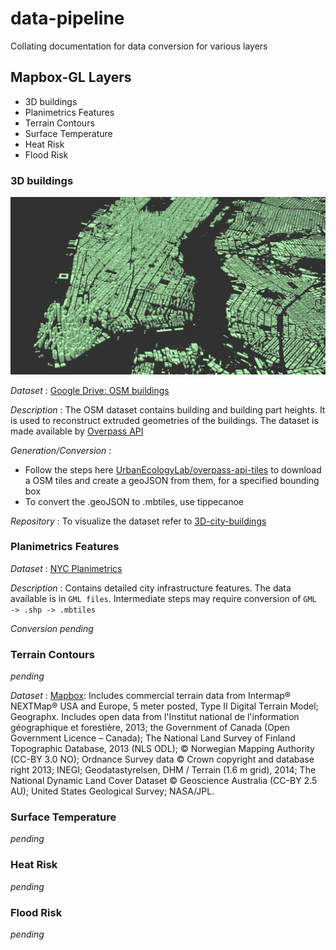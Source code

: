 # data-pipeline
Collating documentation for data conversion for various layers

## Mapbox-GL Layers
- 3D buildings
- Planimetrics Features
- Terrain Contours
- Surface Temperature
- Heat Risk
- Flood Risk

### 3D buildings

![img/mapbox.png](img/mapbox.png)

*Dataset* :
[Google Drive: OSM buildings](https://drive.google.com/open?id=0B9dyvT56AXu-R2ZjTFg2dDF2YXM)

*Description* :
The OSM dataset contains building and building part heights. It is used to reconstruct extruded geometries of the buildings.
The dataset is made available by [Overpass API](overpass-api.de)

*Generation/Conversion* :
- Follow the steps here [UrbanEcologyLab/overpass-api-tiles](https://github.com/UrbanEcologyLab/overpass-api-tiles) to download a OSM tiles and create a geoJSON from them, for a specified bounding box
- To convert the .geoJSON to .mbtiles, use tippecanoe

*Repository* :
To visualize the dataset refer to [3D-city-buildings](https://github.com/UrbanEcologyLab/3d-city-buildings)

### Planimetrics Features
*Dataset* :
[NYC Planimetrics](https://nycitymap.wordpress.com/tag/planimetrics/)

*Description* :
Contains detailed city infrastructure features. The data available is in `GML files`. Intermediate steps may require conversion of `GML -> .shp -> .mbtiles`

*Conversion*
*pending*

### Terrain Contours
*pending*

*Dataset* :
[Mapbox](https://www.mapbox.com/about/maps/):  Includes commercial terrain data from Intermap® NEXTMap® USA and Europe, 5 meter posted, Type II Digital Terrain Model; Geographx. Includes open data from l'Institut national de l'information géographique et forestière, 2013; the Government of Canada (Open Government Licence – Canada); The National Land Survey of Finland Topographic Database, 2013 (NLS ODL); © Norwegian Mapping Authority (CC-BY 3.0 NO); Ordnance Survey data © Crown copyright and database right 2013; INEGI; Geodatastyrelsen, DHM / Terrain (1.6 m grid), 2014; The National Dynamic Land Cover Dataset © Geoscience Australia (CC-BY 2.5 AU); United States Geological Survey; NASA/JPL.


### Surface Temperature
*pending*

### Heat Risk
*pending*

### Flood Risk
*pending*
